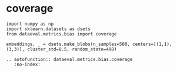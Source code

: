 # coverage

```{testsetup}
import numpy as np
import sklearn.datasets as dsets
from dataeval.metrics.bias import coverage

embeddings, _ = dsets.make_blobs(n_samples=500, centers=[(1,1), (3,3)], cluster_std=0.5, random_state=498)
```

```{eval-rst}
.. autofunction:: dataeval.metrics.bias.coverage
   :no-index:
```
